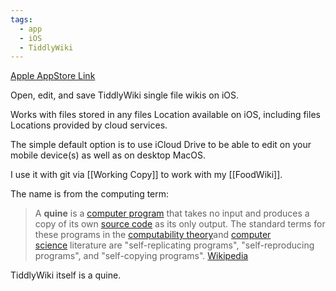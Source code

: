 ```yaml
---
tags:
  - app
  - iOS
  - TiddlyWiki
---
```

[Apple AppStore Link](https://apps.apple.com/ca/app/quine/id1450128957)
  
Open, edit, and save TiddlyWiki single file wikis on iOS.

Works with files stored in any files Location available on iOS, including files Locations provided by cloud services.

The simple default option is to use iCloud Drive to be able to edit on your mobile device(s) as well as on desktop MacOS.

I use it with git via [[Working Copy]] to work with my [[FoodWiki]].

The name is from the computing term:

> A **quine** is a [computer program](https://en.m.wikipedia.org/wiki/Computer_program "Computer program") that takes no input and produces a copy of its own [source code](https://en.m.wikipedia.org/wiki/Source_code "Source code") as its only output. The standard terms for these programs in the [computability theory](https://en.m.wikipedia.org/wiki/Computability_theory "Computability theory")and [computer science](https://en.m.wikipedia.org/wiki/Computer_science "Computer science") literature are "self-replicating programs", "self-reproducing programs", and "self-copying programs".
> [Wikipedia](https://en.m.wikipedia.org/wiki/Quine_(computing))

TiddlyWiki itself is a quine. 